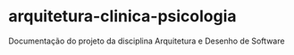 # arquitetura-clinica-psicologia
Documentação do projeto da disciplina Arquitetura e Desenho de Software
